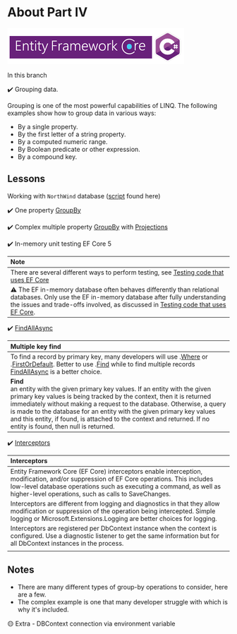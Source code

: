 # About Part IV

![immg](assets/efcore_csharp.png)

In this branch

:heavy_check_mark: Grouping data.

Grouping is one of the most powerful capabilities of LINQ. The following examples show how to group data in various ways:

- By a single property.
- By the first letter of a string property.
- By a computed numeric range.
- By Boolean predicate or other expression.
- By a compound key.

## Lessons

Working with `NorthWind` database ([script](https://gist.github.com/karenpayneoregon/40a6e1158ff29819286a39b7f1ed1ae8) found here)

:heavy_check_mark: One property [GroupBy](https://docs.microsoft.com/en-us/dotnet/api/system.linq.enumerable.groupby?view=net-5.0)

:heavy_check_mark: Complex multiple property [GroupBy](https://docs.microsoft.com/en-us/dotnet/api/system.linq.enumerable.groupby?view=net-5.0) with [Projections](https://github.com/karenpayneoregon/ef-core-lessons-csharp/tree/Part5_InMemory/NorthWindCoreLibrary/Projections)

:heavy_check_mark: In-memory unit testing EF Core 5

| Note  |
| :--- |
| There are several different ways to perform testing, see [Testing code that uses EF Core](https://docs.microsoft.com/en-us/ef/core/testing/) |
| :warning: The EF in-memory database often behaves differently than relational databases. Only use the EF in-memory database after fully understanding the issues and trade-offs involved, as discussed in [Testing code that uses EF Core](https://docs.microsoft.com/en-us/ef/core/testing/).|


:heavy_check_mark: [FindAllAsync](https://github.com/karenpayneoregon/ef-core-lessons-csharp/blob/Part5_InMemory/NorthWindCoreLibrary/LanguageExtensions/EntityHelpers.cs#L20)

| Multiple key find  |
| :--- |
| To find a record by primary key, many developers will use .[Where](https://docs.microsoft.com/en-us/dotnet/api/system.linq.enumerable.where?view=net-5.0) or .[FirstOrDefault](https://docs.microsoft.com/en-us/dotnet/api/system.linq.enumerable.firstordefault?view=net-5.0). Better to use .[Find](https://docs.microsoft.com/en-us/dotnet/api/microsoft.entityframeworkcore.dbcontext.find?view=efcore-5.0) while to find multiple records [FindAllAsync](FindAllAsync) is a better choice. |
| **Find**</br> an entity with the given primary key values. If an entity with the given primary key values is being tracked by the context, then it is returned immediately without making a request to the database. Otherwise, a query is made to the database for an entity with the given primary key values and this entity, if found, is attached to the context and returned. If no entity is found, then null is returned. |

:heavy_check_mark: [Interceptors](https://docs.microsoft.com/en-us/ef/core/logging-events-diagnostics/interceptors)

| Interceptors  |
| :--- |
| Entity Framework Core (EF Core) interceptors enable interception, modification, and/or suppression of EF Core operations. This includes low-level database operations such as executing a command, as well as higher-level operations, such as calls to SaveChanges.|
| Interceptors are different from logging and diagnostics in that they allow modification or suppression of the operation being intercepted. Simple logging or Microsoft.Extensions.Logging are better choices for logging.|
| Interceptors are registered per DbContext instance when the context is configured. Use a diagnostic listener to get the same information but for all DbContext instances in the process.|
| |


## Notes

- There are many different types of group-by operations to consider, here are a few.
- The complex example is one that many developer struggle with which is why it's included.

:yellow_circle: Extra - DBContext connection via environment variable